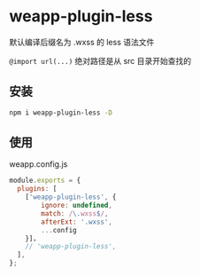 # weapp-plugin-less

默认编译后缀名为 .wxss 的 less 语法文件

`@import url(...)` 绝对路径是从 src 目录开始查找的

## 安装

```bash
npm i weapp-plugin-less -D
```

## 使用
weapp.config.js

```js
module.exports = {
  plugins: [
    ['weapp-plugin-less', {
        ignore: undefined,
        match: /\.wxss$/,
        afterExt: '.wxss',
        ...config
    }]，
    // 'weapp-plugin-less',
  ],
};
```